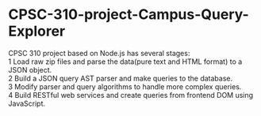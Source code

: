 CPSC-310-project-Campus-Query-Explorer
======================================
CPSC 310 project based on Node.js has several stages:<br>
1 Load raw zip files and parse the data(pure text and HTML format) to a JSON object.<br>
2 Build a JSON query AST parser and make queries to the database.<br>
3 Modify parser and query algorithms to handle more complex queries.<br>
4 Build RESTful web services and create queries from frontend DOM using JavaScript.


